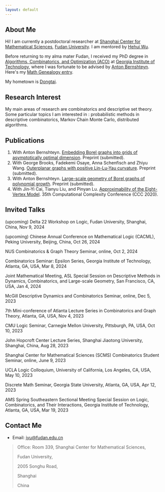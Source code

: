 ```yaml
---
layout: default
---
```


## About Me

Hi! I am currently a postdoctoral researcher at [Shanghai Center for Mathematical Sciences](https://scms.fudan.edu.cn/), [Fudan University](https://www.fudan.edu.cn/en/). I am mentored by [Hehui Wu](https://scholar.google.com/citations?user=vGY9WiEAAAAJ&hl=en).

Before returning to my alma mater Fudan, I received my PhD degree in [Algorithms, Combinatorics, and Optimization (ACO)](https://aco.gatech.edu/) at [Georgia Institute of Technology](https://www.gatech.edu/), where I was fortunate to be advised by [Anton Bernshteyn](https://bahtoh-math.github.io/). Here's my [Math Genealogy entry](https://genealogy.math.ndsu.nodak.edu/id.php?id=321109).

My hometown is [Dongtai](https://en.wikipedia.org/wiki/Dongtai).

## Research Interest

My main areas of research are combinatorics and descriptive set theory.  Some particular topics I am interested in : probabilistic methods in descriptive combinatorics, Markov Chain Monte Carlo, distributed algorithms. 

## Publications

1. With Anton Bernshteyn. [Embedding Borel graphs into grids of asymptotically optimal dimension](https://arxiv.org/abs/2407.19785). Preprint (submitted). 
2. With George Brooks, Fadekemi Osaye, Anna Schenfisch and Zhiyu Wang. [Outerplanar graphs with positive Lin-Lu-Yau curvature](https://arxiv.org/abs/2403.04110). Preprint (submitted).
3. With Anton Bernshteyn. [Large-scale geometry of Borel graphs of polynomial growth](https://arxiv.org/abs/2302.04727). Preprint (submitted).
4. With Jin-Yi Cai, Tianyu Liu, and Pinyan Lu. [Approximability of the Eight-Vertex Model](https://drops.dagstuhl.de/storage/00lipics/lipics-vol169-ccc2020/LIPIcs.CCC.2020.4/LIPIcs.CCC.2020.4.pdf). 35th Computational Complexity Conference (CCC 2020).

## Invited Talks

(upcoming) Delta 22 Workshop on Logic, Fudan University, Shanghai, China, Nov 9, 2024 

(upcoming) Chinese Annual Conference on Mathematical Logic (CACML), Peking University, Beijing, China, Oct 26, 2024

NUS Combinatorics & Graph Theory Seminar, online, Oct 2, 2024

Combinatorics Seminar: Epsilon Series, Georgia Institute of Technology, Atlanta, GA, USA, Mar 8, 2024

Joint Mathematical Meeting, ASL Special Session on Descriptive Methods in Dynamics, Combinatorics, and Large-scale Geometry, San Francisco, CA, USA, Jan 4, 2024

McGill Descriptive Dynamics and Combinatorics Seminar, online, Dec 5, 2023

7th Mini-conference of Atlanta Lecture Series in Combinatorics and Graph Theory, Atlanta, GA, USA, Nov 4, 2023

CMU Logic Seminar, Carnegie Mellon University, Pittsburgh, PA, USA, Oct 10, 2023

John Hopcroft Center Lecture Series, Shanghai Jiaotong University, Shanghai, China, Aug 28, 2023

Shanghai Center for Mathematical Sciences (SCMS) Combinatorics Student Seminar, online, June 9, 2023

UCLA Logic Colloquium, University of California, Los Angeles, CA, USA, May 10, 2023

Discrete Math Seminar, Georgia State University, Atlanta, GA, USA, Apr 12, 2023

AMS Spring Southeastern Sectional Meeting Special Session on Logic, Combinatorics, and Their Interactions, Georgia Institute of Technology, Atlanta, GA, USA, Mar 19, 2023

## Contact Me

* Email: [jyu@fudan.edu.cn](mailto:jyu@fudan.edu.cn)
  
> Office: Room 339, Shanghai Center for Mathematical Sciences,
>
> Fudan University,
>
> 2005 Songhu Road,
>
> Shanghai
>
> China
